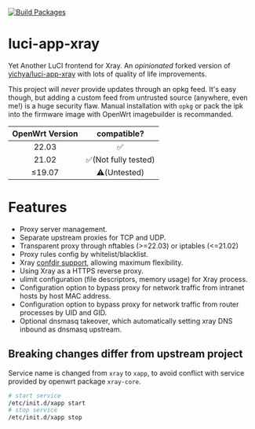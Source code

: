 [![Build Packages](https://github.com/ttimasdf/luci-app-xray/actions/workflows/build.yml/badge.svg?branch=custom)](https://github.com/ttimasdf/luci-app-xray/actions/workflows/build.yml)

# luci-app-xray

Yet Another LuCI frontend for Xray. An *opinionated* forked version of [yichya/luci-app-xray](https://github.com/yichya/luci-app-xray) with lots of quality of life improvements.

This project will *never* provide updates through an opkg feed. It's easy though, but adding a custom feed from untrusted source (anywhere, even me!) is a huge security flaw. Manual installation with `opkg` or pack the ipk into the firmware image with OpenWrt imagebuilder is recommanded.

| OpenWrt Version |     compatible?     |
| :---------------: | :--------------------: |
|      22.03      |          ✅          |
|      21.02      | ✅(Not fully tested) |
|     ≤19.07     |    ⚠️(Untested)    |

# Features

- Proxy server management.
- Separate upstream proxies for TCP and UDP.
- Transparent proxy through nftables (>=22.03) or iptables (<=21.02)
- Proxy rules config by whitelist/blacklist.
- Xray [confdir support](https://xtls.github.io/config/features/multiple.html), allowing maximum flexibility.
- Using Xray as a HTTPS reverse proxy.
- ulimit configuration (file descriptors, memory usage) for Xray process.
- Configuration option to bypass proxy for network traffic from intranet hosts by host MAC address.
- Configuration option to bypass proxy for network traffic from router processes by UID and GID.
- Optional dnsmasq takeover, which automatically setting xray DNS inbound as dnsmasq upstream.

## Breaking changes differ from upstream project

Service name is changed from `xray` to `xapp`, to avoid conflict with service provided by openwrt package `xray-core`.

```bash
# start service
/etc/init.d/xapp start
# stop service
/etc/init.d/xapp stop
```
